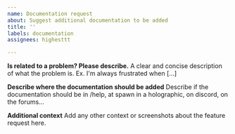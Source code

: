 ```yaml
---
name: Documentation request
about: Suggest additional documentation to be added
title: ''
labels: documentation
assignees: highesttt

---
```


**Is related to a problem? Please describe.**
A clear and concise description of what the problem is. Ex. I'm always frustrated when [...]

**Describe where the documentation should be added**
Describe if the documentation should be in /help, at spawn in a holographic, on discord, on the forums...

**Additional context**
Add any other context or screenshots about the feature request here.
